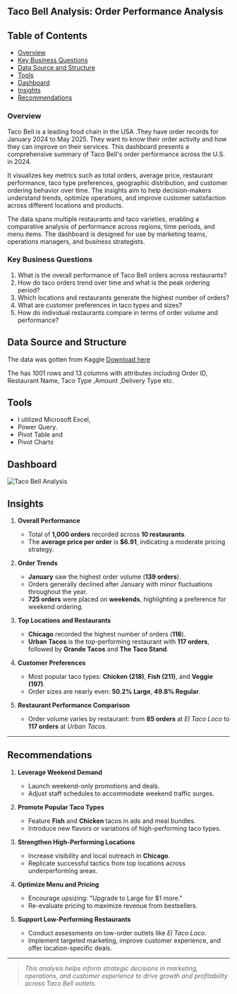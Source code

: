 ## Taco Bell Analysis: Order Performance Analysis 

## Table of Contents
- [Overview](#overview)
- [Key Business Questions](#key-business-questions)
- [Data Source and Structure](#data-source-and-structure)
- [Tools](#tools)
- [Dashboard](#dashboard)
- [Insights](#insights)
- [Recommendations](#recommendations)

### Overview
Taco Bell is a leading food chain in the USA .They have order records for January 2024 to May 2025.
They want to know their order activity and how they can improve on their services. 
This dashboard presents a comprehensive summary of Taco Bell's order performance across the U.S. in 2024.

It visualizes key metrics such as total orders, average price, restaurant performance, taco type preferences, geographic distribution, and customer ordering behavior over time.
The insights aim to help decision-makers understand trends, optimize operations, and improve customer satisfaction across different locations and products.

The data spans multiple restaurants and taco varieties, enabling a comparative analysis of performance across regions, time periods, and menu items. The dashboard is designed for use by marketing teams, operations managers, and business strategists.


### Key Business Questions

1. What is the overall performance of Taco Bell orders across restaurants?
2. How do taco orders trend over time and what is the peak ordering period?  
3. Which locations and restaurants generate the highest number of orders?
4. What are customer preferences in taco types and sizes?
5. How do individual restaurants compare in terms of order volume and performance?

  ## Data Source and Structure
  The data was gotten from Kaggle [Download here](https://www.kaggle.com/datasets/atharvasoundankar/taco-sales-dataset-20242025)
  
  The has 1001 rows and 13 columns with attributes including Order ID,	Restaurant Name,	Taco Type	,Amount	,Delivery Type etc.

  ## Tools
 - I utilized Microsoft Excel,
 - Power Query.
 - Pivot Table and 
 - Pivot Charts 


## Dashboard
![Taco Bell Analysis](https://github.com/user-attachments/assets/a1a0c880-dee8-4938-8b28-69a9962c26ea)

##  Insights

1. **Overall Performance**
   - Total of **1,000 orders** recorded across **10 restaurants**.
   - The **average price per order** is **$6.91**, indicating a moderate pricing strategy.

2. **Order Trends**
   - **January** saw the highest order volume (**139 orders**).
   - Orders generally declined after January with minor fluctuations throughout the year.
   - **725 orders** were placed on **weekends**, highlighting a preference for weekend ordering.

3. **Top Locations and Restaurants**
   - **Chicago** recorded the highest number of orders (**116**).
   - **Urban Tacos** is the top-performing restaurant with **117 orders**, followed by **Grande Tacos** and **The Taco Stand**.

4. **Customer Preferences**
   - Most popular taco types: **Chicken (218)**, **Fish (211)**, and **Veggie (197)**.
   - Order sizes are nearly even: **50.2% Large**, **49.8% Regular**.

5. **Restaurant Performance Comparison**
   - Order volume varies by restaurant: from **85 orders** at *El Taco Loco* to **117 orders** at *Urban Tacos*.

---

##  Recommendations

1. **Leverage Weekend Demand**
   - Launch weekend-only promotions and deals.
   - Adjust staff schedules to accommodate weekend traffic surges.

2. **Promote Popular Taco Types**
   - Feature **Fish** and **Chicken** tacos in ads and meal bundles.
   - Introduce new flavors or variations of high-performing taco types.

3. **Strengthen High-Performing Locations**
   - Increase visibility and local outreach in **Chicago**.
   - Replicate successful tactics from top locations across underperforming areas.

4. **Optimize Menu and Pricing**
   - Encourage upsizing: "Upgrade to Large for $1 more."
   - Re-evaluate pricing to maximize revenue from bestsellers.

5. **Support Low-Performing Restaurants**
   - Conduct assessments on low-order outlets like *El Taco Loco*.
   - Implement targeted marketing, improve customer experience, and offer location-specific deals.

---

> _This analysis helps inform strategic decisions in marketing, operations, and customer experience to drive growth and profitability across Taco Bell outlets._


